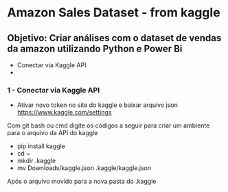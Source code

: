 # Amazon Sales Dataset - from kaggle
## Objetivo: Criar análises com o dataset de vendas da amazon utilizando Python e Power Bi
- Conectar via Kaggle API
- 

###  1 - Conectar via Kaggle API

- Ativar novo token no site do kaggle e baixar arquivo json
https://www.kaggle.com/settings


Com git bash ou cmd digite os códigos a seguir para criar um ambiente para o arquivo da API do kaggle

- pip install kaggle
- cd ~
- mkdir .kaggle
- mv Downloads/kaggle.json .kaggle/kaggle.json

Após o arquivo movido para a nova pasta do .kaggle





